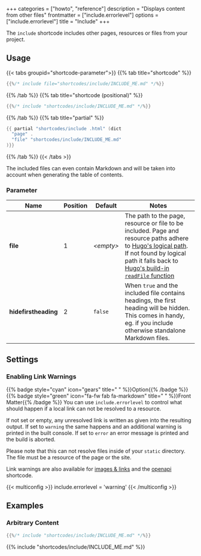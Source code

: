 +++
categories = ["howto", "reference"]
description = "Displays content from other files"
frontmatter = ["include.errorlevel"]
options = ["include.errorlevel"]
title = "Include"
+++

The `include` shortcode includes other pages, resources or files from your project.

## Usage

{{< tabs groupid="shortcode-parameter">}}
{{% tab title="shortcode" %}}

````go
{{%/* include file="shortcodes/include/INCLUDE_ME.md" */%}}
````

{{% /tab %}}
{{% tab title="shortcode (positional)" %}}

````go
{{%/* include "shortcodes/include/INCLUDE_ME.md" */%}}
````

{{% /tab %}}
{{% tab title="partial" %}}

````go
{{ partial "shortcodes/include .html" (dict
  "page" .
  "file" "shortcodes/include/INCLUDE_ME.md"
)}}
````

{{% /tab %}}
{{< /tabs >}}

The included files can even contain Markdown and will be taken into account when generating the table of contents.

### Parameter

| Name                 | Position | Default          | Notes       |
|----------------------|----------|------------------|-------------|
| **file**             | 1        | _&lt;empty&gt;_  | The path to the page, resource or file to be included. Page and resource paths adhere to [Hugo's logical path](https://gohugo.io/methods/page/path/). If not found by logical path it falls back to [Hugo's build-in `readFile` function](https://gohugo.io/functions/readfile/) |
| **hidefirstheading** | 2        | `false`          | When `true` and the included file contains headings, the first heading will be hidden. This comes in handy, eg. if you include otherwise standalone Markdown files. |

## Settings

### Enabling Link Warnings

{{% badge style="cyan" icon="gears" title=" " %}}Option{{% /badge %}} {{% badge style="green" icon="fa-fw fab fa-markdown" title=" " %}}Front Matter{{% /badge %}} You can use `include.errorlevel` to control what should happen if a local link can not be resolved to a resource.

If not set or empty, any unresolved link is written as given into the resulting output. If set to `warning` the same happens and an additional warning is printed in the built console. If set to `error` an error message is printed and the build is aborted.

Please note that this can not resolve files inside of your `static` directory. The file must be a resource of the page or the site.

Link warnings are also available for [images & links](authoring/frontmatter/linking#enabling-link-and-image-link-warnings) and the [openapi](shortcodes/openapi#enabling-link-warnings) shortcode.

{{< multiconfig >}}
include.errorlevel = 'warning'
{{< /multiconfig >}}

## Examples

### Arbitrary Content

````go
{{%/* include "shortcodes/include/INCLUDE_ME.md" */%}}
````

{{% include "shortcodes/include/INCLUDE_ME.md" %}}
